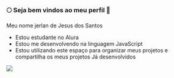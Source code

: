 ### 🌕 Seja bem vindos ao meu perfil 🚀

Meu nome jerlan de Jesus dos Santos


- Estou estudante no Alura
- Estou me desenvolvendo na linguagem JavaScript
- Estou utilizando este espaço para organizar meus projetos e compartilha os meus projetos Já desenvolvidos


![](https://media1.tenor.com/m/FKSJKE_QAYcAAAAd/cream-puff.gif)

